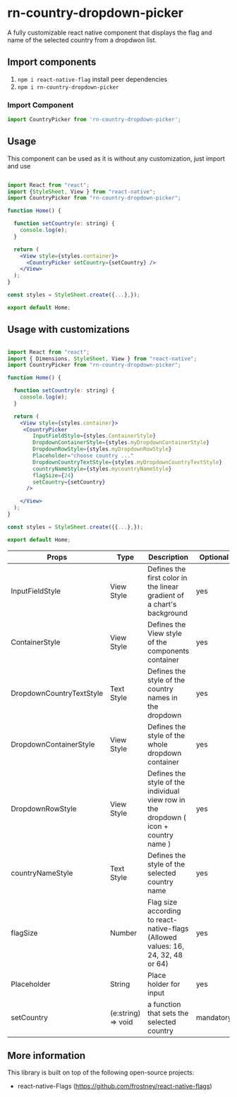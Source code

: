 # rn-country-dropdown-picker

A fully customizable react native component that displays the flag and name of the selected country from a dropdwon list.


## Import components

1. `npm i react-native-flag` install peer dependencies
2. `npm i rn-country-dropdown-picker`



### Import Component
```javascript
import CountryPicker from 'rn-country-dropdown-picker';

```

## Usage

This component can be used as it is without any customization, just import and use

```jsx

import React from "react";
import {StyleSheet, View } from "react-native";
import CountryPicker from "rn-country-dropdown-picker";

function Home() {

  function setCountry(e: string) {
    console.log(e);
  }

  return (
    <View style={styles.container}>
      <CountryPicker setCountry={setCountry} />
    </View>
  );
}

const styles = StyleSheet.create({...},});

export default Home;


```

## Usage with customizations

```jsx

import React from "react";
import { Dimensions, StyleSheet, View } from "react-native";
import CountryPicker from "rn-country-dropdown-picker";

function Home() {

  function setCountry(e: string) {
    console.log(e);
  }

  return (
    <View style={styles.container}>
     <CountryPicker
        InputFieldStyle={styles.ContainerStyle}
        DropdownContainerStyle={styles.myDropdownContainerStyle}
        DropdownRowStyle={styles.myDropdownRowStyle}
        Placeholder="choose country ..."
        DropdownCountryTextStyle={styles.myDropdownCountryTextStyle}
        countryNameStyle={styles.mycountryNameStyle}
        flagSize={24}
        setCountry={setCountry}
      />

    </View>
  );
}

const styles = StyleSheet.create({{...},});

export default Home;


```

| Props                         | Type               | Description                                                                 	          |  Optional      |
| ----------------------------- | ------------------ | -------------------------------------------------------------------------------------- | -------------- |
| InputFieldStyle		            | View Style	       | Defines the first color in the linear gradient of a chart's background   	            |      yes       |
| ContainerStyle                | View Style         | Defines the View style of the components container    				                          |      yes       |
| DropdownCountryTextStyle      | Text Style         | Defines the style of the country names in the dropdown    			                        |      yes       |
| DropdownContainerStyle	      | View Style         | Defines the style of the whole dropdown container        			                        |      yes       |
| DropdownRowStyle		          | View Style         | Defines the style of the individual view row in the dropdown ( icon + country name )   |      yes       |
| countryNameStyle	          	| Text Style         | Defines the style of the selected country name  					                              |      yes       |
| flagSize			                | Number             | Flag size according to react-native-flags  (Allowed values: 16, 24, 32, 48 or 64)      |      yes       |
| Placeholder                   | String             | Place holder for input                                                                 |      yes       |
| setCountry	                  | (e:string) => void | a function that sets the selected country                                              |    mandatory   |

## More information

This library is built on top of the following open-source projects:

- react-native-Flags (https://github.com/frostney/react-native-flags)
